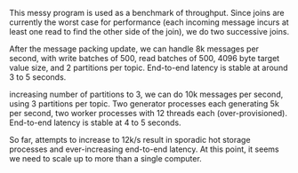 This messy program is used as a benchmark of throughput. Since joins are currently
the worst case for performance (each incoming message incurs at least one read to find the other side of the join), we do two successive joins.

After the message packing update, we can handle 8k messages per second, with write batches of 500, read batches of 500, 4096 byte target value size, and 2 partitions per topic. End-to-end latency is stable at around 3 to 5 seconds.

increasing number of partitions to 3, we can do 10k messages per second, using 3 partitions per topic. Two generator processes each generating 5k per second, two worker processes with 12 threads each (over-provisioned). End-to-end latency is stable at 4 to 5 seconds.

So far, attempts to increase to 12k/s result in sporadic hot storage processes and ever-increasing end-to-end latency. At this point, it seems we need to scale up to more than a single computer.
